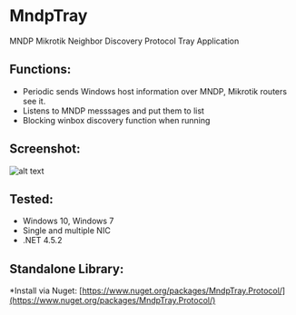 # MndpTray
MNDP Mikrotik Neighbor Discovery Protocol Tray Application

## Functions:

* Periodic sends Windows host information over MNDP, Mikrotik routers see it.
* Listens to MNDP messsages and put them to list
* Blocking winbox discovery function when running

## Screenshot:
![alt text](https://github.com/xmegz/MndpTray/blob/master/MndpTray/MndpTray/Images/screenshot.png)

## Tested:
* Windows 10, Windows 7
* Single and multiple NIC
* .NET 4.5.2

## Standalone Library:
*Install via Nuget: [https://www.nuget.org/packages/MndpTray.Protocol/](https://www.nuget.org/packages/MndpTray.Protocol/)
